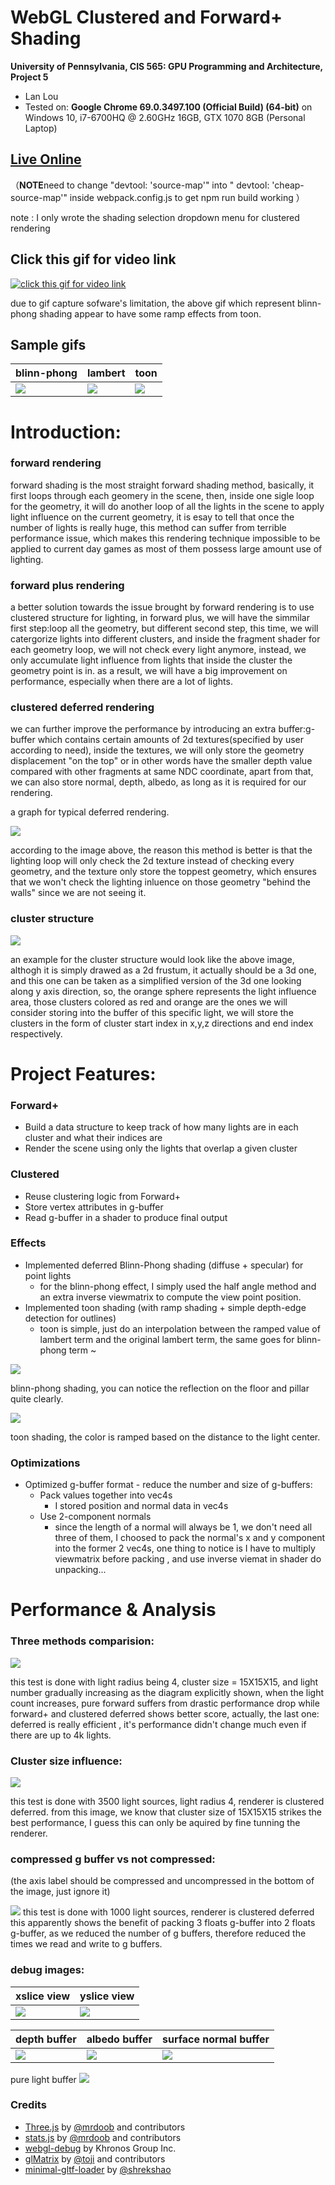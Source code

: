 WebGL Clustered and Forward+ Shading
======================

**University of Pennsylvania, CIS 565: GPU Programming and Architecture, Project 5**

* Lan Lou
* Tested on: **Google Chrome 69.0.3497.100 (Official Build) (64-bit)** on
  Windows 10, i7-6700HQ @ 2.60GHz 16GB, GTX 1070 8GB (Personal Laptop)

## [Live Online](https://lanlou123.github.io/Project5-WebGL-Clustered-Deferred-Forward-Plus/)

（**NOTE**need to change "devtool: 'source-map'" into "  devtool: 'cheap-source-map'" inside webpack.config.js to get npm run build working ）

note : I only wrote the shading selection dropdown menu for clustered rendering

## Click this gif for video link

[![click this gif for video link](img/cluster.gif)](https://www.youtube.com/watch?v=FbcmS2m7nNE)

due to gif capture sofware's limitation, the above gif which represent blinn-phong shading appear to have some ramp effects from toon.

## Sample gifs

blinn-phong|lambert|toon
----|----|----
![](img/cluster.gif)|![](img/lambert.gif)|![](img/toon.gif)

# Introduction:

### forward rendering
forward shading is the most straight forward shading method, basically, it first loops through each geomery in the scene, then, inside one sigle loop for the geometry, it will do another loop of all the lights in the scene to apply light influence on the current geometry, it is esay to tell that once the number of lights is really huge, this method can suffer from terrible performance issue, which makes this rendering technique impossible to be applied to current day games as most of them possess large amount use of lighting.

### forward plus rendering
a better solution towards the issue brought by forward rendering is to use clustered structure for lighting, in forward plus, we will have the simmilar first step:loop all the geometry, but different second step, this time, we will catergorize lights into different clusters, and inside the fragment shader for each geometry loop, we will not check every light anymore, instead, we only accumulate light influence from lights that inside the cluster the geometry point is in. as a result, we will have a big improvement on performance, especially when there are a lot of lights.

### clustered deferred rendering
we can further improve the performance by introducing an extra buffer:g-buffer which contains certain amounts of 2d textures(specified by user according to need), inside the textures, we will only store the geometry displacement "on the top" or in other words have the smaller depth value compared with other fragments at same NDC coordinate, apart from that, we can also store normal, depth, albedo, as long as it is required for our rendering. 

a graph for typical deferred rendering.

![](img/deferred-v2.png)

according to the image above, the reason this method is better is that the lighting loop will only check the 2d texture instead of checking every geometry, and the texture only store the toppest geometry, which ensures that we won't check the lighting inluence on those geometry "behind the walls" since we are not seeing it.

### cluster structure

![](img/clu.png)

an example for the cluster structure would look like the above image, althogh it is simply drawed as a 2d frustum, it actually should be  a 3d one, and this one can be taken as a simplified version of the 3d one looking along y axis direction, so, the orange sphere represents the light influence area, those clusters colored as red and orange are the ones we will consider storing into the buffer of this specific light, we will store the clusters in the form of cluster start index in x,y,z directions and end index respectively. 


# Project Features:

### Forward+
  - Build a data structure to keep track of how many lights are in each cluster and what their indices are
  - Render the scene using only the lights that overlap a given cluster
  

### Clustered
  - Reuse clustering logic from Forward+
  - Store vertex attributes in g-buffer
  - Read g-buffer in a shader to produce final output

### Effects
  - Implemented deferred Blinn-Phong shading (diffuse + specular) for point lights
    - for the blinn-phong effect, I simply used the half angle method and an extra inverse viewmatrix to compute the view point
    position.
  - Implemented toon shading (with ramp shading + simple depth-edge detection for outlines)
    - toon is simple, just do an interpolation between the ramped value of lambert term and the original lambert term, the same goes for blinn-phong term ~
    
![](img/blinn.JPG)

blinn-phong shading, you can notice the reflection on the floor and pillar quite clearly.

![](img/toon.JPG)

toon shading, the color is ramped based on the distance to the light center.
  

### Optimizations
  - Optimized g-buffer format - reduce the number and size of g-buffers:
    - Pack values together into vec4s
      - I stored position and normal data in vec4s
    - Use 2-component normals
      - since the length of a normal will always be 1, we don't need all three of them, I choosed to pack the normal's x and y component into the former 2 vec4s, one thing to notice is I have to multiply viewmatrix before packing , and use inverse viemat in shader do unpacking...
      
      
    

# Performance & Analysis

### Three methods comparision:

![](img/comp1.JPG)

this test is done with light radius being 4, cluster size = 15X15X15, and light number gradually increasing
as the diagram explicitly shown, when the light count increases, pure forward suffers from drastic performance drop while forward+ and clustered deferred shows better score, actually, the last one: deferred is really efficient , it's performance didn't change much even if there are up to 4k lights. 

### Cluster size influence:
![](img/clus.JPG)

this test is done with 3500 light sources, light radius 4, renderer is clustered deferred.
from this image, we know that cluster size of 15X15X15 strikes the best performance, I guess this can only be aquired by fine tunning the renderer.

### compressed g buffer vs not compressed:

(the axis label should be compressed and uncompressed in the bottom of the image, just ignore it)

![](img/pa.JPG)
this test is done with 1000 light sources, renderer is clustered deferred
this apparently shows the benefit of packing 3 floats g-buffer into 2 floats g-buffer, as we reduced the number of g buffers, therefore reduced the times we read and write to g buffers.

### debug images:

xslice view|yslice view
----|-----
![](img/xslice.JPG)|![](img/yslice.JPG)

depth buffer| albedo buffer| surface normal buffer
---|---|---
![](img/depth.JPG)|![](img/albedo.JPG)|![](img/surfacenor.JPG)

pure light buffer
![](img/purecol.JPG)

### Credits

* [Three.js](https://github.com/mrdoob/three.js) by [@mrdoob](https://github.com/mrdoob) and contributors
* [stats.js](https://github.com/mrdoob/stats.js) by [@mrdoob](https://github.com/mrdoob) and contributors
* [webgl-debug](https://github.com/KhronosGroup/WebGLDeveloperTools) by Khronos Group Inc.
* [glMatrix](https://github.com/toji/gl-matrix) by [@toji](https://github.com/toji) and contributors
* [minimal-gltf-loader](https://github.com/shrekshao/minimal-gltf-loader) by [@shrekshao](https://github.com/shrekshao)
